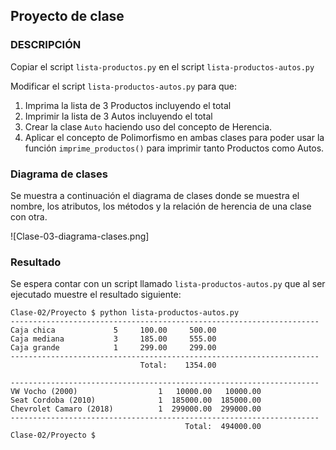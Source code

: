 ## Proyecto de clase

### DESCRIPCIÓN

Copiar el script `lista-productos.py` en el script `lista-productos-autos.py`

Modificar el script `lista-productos-autos.py` para que:
1. Imprima la lista de 3 Productos incluyendo el total
1. Imprimir la lista de 3 Autos incluyendo el total
1. Crear la clase `Auto` haciendo uso del concepto de Herencia.
1. Aplicar el concepto de Polimorfismo en ambas clases para poder usar la función `imprime_productos()`
   para imprimir tanto Productos como Autos.

### Diagrama de clases

Se muestra a continuación el diagrama de clases donde se muestra el nombre, los atributos,
los métodos y la relación de herencia de una clase con otra.

![Clase-03-diagrama-clases.png]

### Resultado

Se espera contar con un script llamado `lista-productos-autos.py` que al ser ejecutado
muestre el resultado siguiente:

```
Clase-02/Proyecto $ python lista-productos-autos.py
---------------------------------------------------------------------
Caja chica             5     100.00     500.00
Caja mediana           3     185.00     555.00
Caja grande            1     299.00     299.00
---------------------------------------------------------------------
                             Total:    1354.00

---------------------------------------------------------------------
VW Vocho (2000)                  1   10000.00   10000.00
Seat Cordoba (2010)              1  185000.00  185000.00
Chevrolet Camaro (2018)          1  299000.00  299000.00
---------------------------------------------------------------------
                                       Total:  494000.00
Clase-02/Proyecto $ 
```
